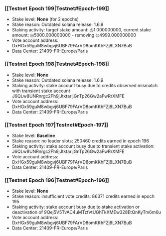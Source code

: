 ### [[Testnet Epoch 199|Testnet#Epoch-199]]
* Stake level: **None** (for 2 epochs)
* Stake reason: Outdated solana release: 1.6.9
* Staking activity: target stake amount: ◎1.000000000, current stake amount: ◎5000.000000000 - removing ◎4999.000000000
* Vote account address: DxHGx59guM8wbgvj6UBF79FArVD8omKKhFZj8LXN7BuB
* Data Center: 21409-FR-Europe/Paris
### [[Testnet Epoch 198|Testnet#Epoch-198]]
* Stake level: **None**
* Stake reason: Outdated solana release: 1.6.9
* Staking activity: stake account busy due to credits observed mismatch with transient stake account J6QLw8UNRnrgc2Fh9jJtktarijGnTp26Gw2aFwRrXMFE
* Vote account address: DxHGx59guM8wbgvj6UBF79FArVD8omKKhFZj8LXN7BuB
* Data Center: 21409-FR-Europe/Paris
### [[Testnet Epoch 197|Testnet#Epoch-197]]
* Stake level: **Baseline**
* Stake reason: no leader slots; 250460 credits earned in epoch 196
* Staking activity: stake account busy due to transient stake activation: J6QLw8UNRnrgc2Fh9jJtktarijGnTp26Gw2aFwRrXMFE
* Vote account address: DxHGx59guM8wbgvj6UBF79FArVD8omKKhFZj8LXN7BuB
* Data Center: 21409-FR-Europe/Paris
### [[Testnet Epoch 196|Testnet#Epoch-196]]
* Stake level: **None**
* Stake reason: insufficient vote credits: 86371 credits earned in epoch 195
* Staking activity: stake account busy due to stake activation or deactivation of 9Qej5V5TvAC4uMTzfvtUGhTkXMEw328EtQnKyTm6m6u
* Vote account address: DxHGx59guM8wbgvj6UBF79FArVD8omKKhFZj8LXN7BuB
* Data Center: 21409-FR-Europe/Paris